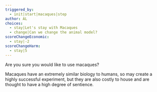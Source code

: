 ```yaml
---
triggered_by:
  - init|start|macaques|step
author: AL
choices:
  - stay|Let's stay with Macaques
  - change|Can we change the animal model?
scoreChangeEconomic:
  - stay|-2
scoreChangeHarm:
  - stay|5
---
```


Are you sure you would like to use macaques?

Macaques have an extremely similar biology to humans, so may create a highly successful experiment, but they are also costly to house and are thought to have a high degree of sentience.
